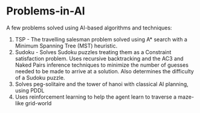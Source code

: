 # Problems-in-AI
A few problems solved using AI-based algorithms and techniques:
1. TSP - The travelling salesman problem solved using A* search with a Minimum Spanning Tree (MST) heuristic.
2. Sudoku - Solves Sudoku puzzles treating them as a Constraint satisfaction problem. Uses recursive backtracking and the AC3 and Naked Pairs inference techniques to minimize the number of guesses needed to be made to arrive at a solution. Also determines the difficulty of a Sudoku puzzle.
3. Solves peg-solitaire and the tower of hanoi with classical AI planning, using PDDL
4. Uses reinforcement learning to help the agent learn to traverse a maze-like grid-world